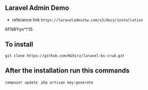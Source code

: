 ## Laravel Admin Demo
- referance link
```https://laraveladmintw.com/v3/docs/installation```

6FN8Yyn^!^l5

## To install 
```git clone https://github.com/Nihirz/laravel-bs-crud.git```

## After the installation run this commands
```composer update ```
```php artisan key:generate```
